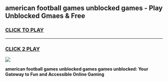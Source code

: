 
## american football games unblocked games - Play Unblocked Gmaes & Free
<h3>
<a href="https://news.freeplayer.one?title=american_football_games_unblocked_games&ref=16F">CLICK TO PLAY</a></h3>
<hr>

<h3>
<a href="https://news.freeplayer.one?title=american_football_games_unblocked_games&ref=16F">CLICK 2 PLAY</a>
  
</h3>

<a href="https://news.freeplayer.one?title=american_football_games_unblocked_games&ref=16F/"><img src="https://clearcache.store/games.png"></a>


**american football games unblocked games games unblocked: Your Gateway to Fun and Accessible Online Gaming**
